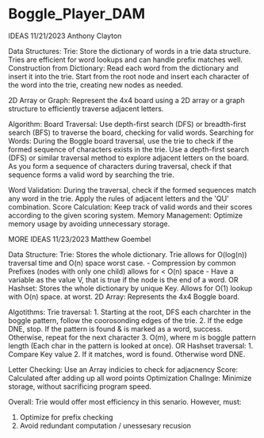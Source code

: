 # Boggle_Player_DAM

IDEAS 11/21/2023 Anthony Clayton

Data Structures:
  Trie: Store the dictionary of words in a trie data structure. Tries are efficient for word lookups and can handle prefix matches well.
    Construction from Dictionary:
      Read each word from the dictionary and insert it into the trie.
      Start from the root node and insert each character of the word into the trie, creating new nodes as needed.

  2D Array or Graph: Represent the 4x4 board using a 2D array or a graph structure to efficiently traverse adjacent letters.

Algorithm:
  Board Traversal: Use depth-first search (DFS) or breadth-first search (BFS) to traverse the board, checking for valid words.
    Searching for Words:
      During the Boggle board traversal, use the trie to check if the formed sequence of characters exists in the trie.
      Use a depth-first search (DFS) or similar traversal method to explore adjacent letters on the board.
      As you form a sequence of characters during traversal, check if that sequence forms a valid word by searching the trie.
      
  Word Validation: During the traversal, check if the formed sequences match any word in the trie. Apply the rules of adjacent letters and the 'QU' combination.
  Score Calculation: Keep track of valid words and their scores according to the given scoring system.
  Memory Management: Optimize memory usage by avoiding unnecessary storage.

MORE IDEAS 11/23/2023 Matthew Goembel

Data Structure:
  Trie: Stores the whole dictionary. Trie allows for O(log(n)) traversal time and O(n) space worst case.
    - Compression by common Prefixes (nodes with only one child) allows for < O(n) space
    - Have a variable as the value V, that is true if the node is the end of a word. 
  OR
  Hashset: Stores the whole dictionary by unique Key. Allows for O(1) lookup with O(n) space. at worst.
  2D Array: Represents the 4x4 Boggle board.
  
Algotithms:
  Trie traversal:
    1. Starting at the root, DFS each charchter in the boggle pattern, follow the coorosonding edges of the trie. 
    2. If the edge DNE, stop. If the pattern is found & is marked as a word, success. Otherwise, repeat for the next character
    3. O(m), where m is boggle pattern length (Each char in the pattern is looked at once).
  OR
  Hashset traversal:
    1. Compare Key value
    2. If it matches, word is found. Otherwise word DNE.
    
  Letter Checking: Use an Array indicies to check for adjacnency
  Score: Calculated after adding up all word points
  Optimization Challnge: Minimize storage, without sacrificing program speed.
  
Overall: Trie would offer most efficiency in this senario. However, must:
  1. Optimize for prefix checking
  2. Avoid redundant computation / unessesary recusion
